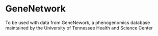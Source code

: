 # GeneNetwork

To be used with data from GeneNework, a phenogenomics database maintained by the University of Tennessee Health and Science Center
